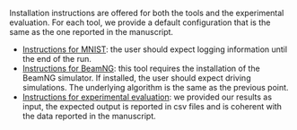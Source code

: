 Installation instructions are offered for both the tools and the experimental evaluation.
For each tool, we provide a default configuration that is the same as the one reported in the manuscript.
* [Instructions for MNIST](/submissions/available/submission441/DeepJanus-MNIST/readme.md): the user should expect logging information until the end of the run.
* [Instructions for BeamNG](/submissions/available/submission441/DeepJanus-BNG/readme.md): this tool requires the installation of the BeamNG simulator. If installed, the user should expect driving simulations. The underlying algorithm is the same as the previous point.
* [Instructions for experimental evaluation](/submissions/available/submission441/experiments/readme.md): we provided our results as input, the expected output is reported in csv files and is coherent with the data reported in the manuscript.

